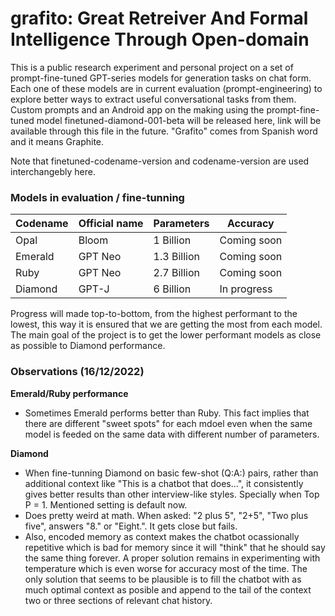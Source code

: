 # grafito: Great Retreiver And Formal Intelligence Through Open-domain
This is a public research experiment and personal project on a set of prompt-fine-tuned GPT-series models for generation tasks on chat form. Each one of these models are in current evaluation (prompt-engineering) to explore better ways to extract useful conversational tasks from them. Custom prompts and an Android app on the making using the prompt-fine-tuned model finetuned-diamond-001-beta will be released here, link will be available through this file in the future. "Grafito" comes from Spanish word and it means Graphite.

Note that finetuned-codename-version and codename-version are used interchangebly here.

### Models in evaluation / fine-tunning
| Codename    |Official name| Parameters  | Accuracy    |
| ----------- | ----------- | ----------- | ----------- |
| Opal        | Bloom       | 1 Billion   | Coming soon | 
| Emerald     | GPT Neo     | 1.3 Billion | Coming soon |
| Ruby        | GPT Neo     | 2.7 Billion | Coming soon |
| Diamond     | GPT-J       | 6 Billion   | In progress |

Progress will made top-to-bottom, from the highest performant to the lowest, this way it is ensured that we are getting the most from each model. The main goal of the project is to get the lower performant models as close as possible to Diamond performance.

### Observations (16/12/2022)

**Emerald/Ruby performance**

- Sometimes Emerald performs better than Ruby. This fact implies that there are different "sweet spots" for each mdoel even when the same model is feeded on the same data with different number of parameters.

**Diamond**
- When fine-tunning Diamond on basic few-shot (Q:A:) pairs, rather than additional context like "This is a chatbot that does...", it consistently gives better results than other interview-like styles. Specially when Top P = 1. Mentioned setting is default now.
- Does pretty weird at math. When asked: "2 plus 5", "2+5", "Two plus five", answers "8." or "Eight.". It gets close but fails.
- Also, encoded memory as context makes the chatbot ocassionally repetitive which is bad for memory since it will "think" that he should say the same thing forever. A proper solution remains in experimenting with temperature which is even worse for accuracy most of the time. The only solution that seems to be plausible is to fill the chatbot with as much optimal context as posible and append to the tail of the context two or three sections of relevant chat history.
